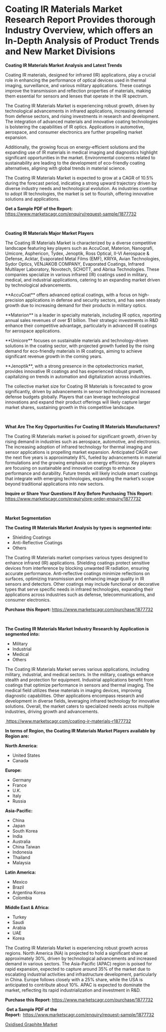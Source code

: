 <p><h1>Coating IR Materials Market Research Report Provides thorough Industry Overview, which offers an In-Depth Analysis of Product Trends and New Market Divisions</h1></p><p><strong>Coating IR Materials Market Analysis and Latest Trends</strong></p>
<p><p>Coating IR materials, designed for infrared (IR) applications, play a crucial role in enhancing the performance of optical devices used in thermal imaging, surveillance, and various military applications. These coatings improve the transmission and reflection properties of materials, making them essential for sensors and lenses that operate in the IR spectrum.</p><p>The Coating IR Materials Market is experiencing robust growth, driven by technological advancements in infrared applications, increasing demand from defense sectors, and rising investments in research and development. The integration of advanced materials and innovative coating technologies is bolstering the capabilities of IR optics. Applications in automotive, aerospace, and consumer electronics are further propelling market expansion.</p><p>Additionally, the growing focus on energy-efficient solutions and the expanding use of IR materials in medical imaging and diagnostics highlight significant opportunities in the market. Environmental concerns related to sustainability are leading to the development of eco-friendly coating alternatives, aligning with global trends in material science.</p><p>The Coating IR Materials Market is expected to grow at a CAGR of 10.5% during the forecast period, indicating a strong upward trajectory driven by diverse industry needs and technological evolution. As industries continue to adopt IR technologies, the market is set to flourish, offering innovative solutions and applications.</p></p>
<p><strong>Get a Sample PDF of the Report:&nbsp;</strong> <a href="https://www.marketscagr.com/enquiry/request-sample/1877732?utm_campaign=1869&utm_medium=2&utm_source=Github&utm_content=ia&utm_term=04022025&utm_id=coating-ir-materials">https://www.marketscagr.com/enquiry/request-sample/1877732</a></p>
<p>&nbsp;</p>
<p><strong>Coating IR Materials Major Market Players</strong></p>
<p><p>The Coating IR Materials Market is characterized by a diverse competitive landscape featuring key players such as AccuCoat, Materion, Nanografi, Umicore, Asphericon, Tydex, Jenoptik, Ross Optical, II-VI Aerospace & Defense, Acktar, Evaporated Metal Films (EMF), KRIYA, Avian Technologies, Sydor Optics, VENJAKOB COMPANY, Evaporated Coatings, Infrared Multilayer Laboratory, Novotech, SCHOTT, and Abrisa Technologies. These companies specialize in various infrared (IR) coatings used in military, medical, and industrial applications, catering to an expanding market driven by technological advancements.</p><p>**AccuCoat** offers advanced optical coatings, with a focus on high-precision applications in defense and security sectors, and has seen steady growth due to increasing demand for their products in military optics.</p><p>**Materion** is a leader in specialty materials, including IR optics, reporting annual sales revenues of over $1 billion. Their strategic investments in R&D enhance their competitive advantage, particularly in advanced IR coatings for aerospace applications.</p><p>**Umicore** focuses on sustainable materials and technology-driven solutions in the coating sector, with projected growth fueled by the rising demand for eco-friendly materials in IR coatings, aiming to achieve significant revenue growth in the coming years.</p><p>**Jenoptik**, with a strong presence in the optoelectronics market, provides innovative IR coatings and has experienced robust growth, capitalizing on trends in automation and digitalization across industries.</p><p>The collective market size for Coating IR Materials is forecasted to grow significantly, driven by advancements in sensor technologies and increased defense budgets globally. Players that can leverage technological innovations and expand their product offerings will likely capture larger market shares, sustaining growth in this competitive landscape.</p></p>
<p>&nbsp;</p>
<p><strong>What Are The Key Opportunities For Coating IR Materials Manufacturers?</strong></p>
<p><p>The Coating IR Materials market is poised for significant growth, driven by rising demand in industries such as aerospace, automotive, and electronics. The increasing adoption of infrared technology for thermal imaging and sensor applications is propelling market expansion. Anticipated CAGR over the next five years is approximately 8%, fueled by advancements in material formulations and the growing emphasis on energy efficiency. Key players are focusing on sustainable and innovative coatings to enhance performance and durability. Future trends will likely include smart coatings that integrate with emerging technologies, expanding the market’s scope beyond traditional applications into new sectors.</p></p>
<p><strong>Inquire or Share Your Questions If Any Before Purchasing This Report:</strong> <a href="https://www.marketscagr.com/enquiry/pre-order-enquiry/1877732?utm_campaign=1869&utm_medium=2&utm_source=Github&utm_content=ia&utm_term=04022025&utm_id=coating-ir-materials">https://www.marketscagr.com/enquiry/pre-order-enquiry/1877732</a></p>
<p>&nbsp;</p>
<p><strong>Market Segmentation</strong></p>
<p><strong>The Coating IR Materials Market Analysis by types is segmented into:</strong></p>
<p><ul><li>Shielding Coatings</li><li>Anti-Reflective Coatings</li><li>Others</li></ul></p>
<p><p>The Coating IR Materials market comprises various types designed to enhance infrared (IR) applications. Shielding coatings protect sensitive devices from interference by blocking unwanted IR radiation, ensuring accurate performance. Anti-reflective coatings minimize reflections on surfaces, optimizing transmission and enhancing image quality in IR sensors and detectors. Other coatings may include functional or decorative types that serve specific needs in infrared technologies, expanding their applications across industries such as defense, telecommunications, and consumer electronics.</p></p>
<p><strong>Purchase this Report:&nbsp;</strong><a href="https://www.marketscagr.com/purchase/1877732?utm_campaign=1869&utm_medium=2&utm_source=Github&utm_content=ia&utm_term=04022025&utm_id=coating-ir-materials">https://www.marketscagr.com/purchase/1877732</a></p>
<p>&nbsp;</p>
<p><strong>The Coating IR Materials Market Industry Research by Application is segmented into:</strong></p>
<p><ul><li>Military</li><li>Industrial</li><li>Medical</li><li>Others</li></ul></p>
<p><p>The Coating IR Materials Market serves various applications, including military, industrial, and medical sectors. In the military, coatings enhance stealth and protection for equipment. Industrial applications benefit from coatings that optimize performance in sensors and thermal imaging. The medical field utilizes these materials in imaging devices, improving diagnostic capabilities. Other applications encompass research and development in diverse fields, leveraging infrared technology for innovative solutions. Overall, the market caters to specialized needs across multiple industries, driving growth and advancements.</p></p>
<p><a href="https://www.marketscagr.com/coating-ir-materials-r1877732?utm_campaign=1869&utm_medium=2&utm_source=Github&utm_content=ia&utm_term=04022025&utm_id=coating-ir-materials">&nbsp;https://www.marketscagr.com/coating-ir-materials-r1877732</a></p>
<p><strong>In terms of Region, the Coating IR Materials Market Players available by Region are:</strong></p>
<p>
    <p> <strong> North America: </strong>
        <ul>
            <li>United States</li>
            <li>Canada</li>
        </ul>
        </p> 
    <p> <strong> Europe: </strong>
        <ul>
            <li>Germany</li>
            <li>France</li>
            <li>U.K.</li>
            <li>Italy</li>
            <li>Russia</li>
        </ul>
        </p> 
    <p> <strong> Asia-Pacific: </strong>
        <ul>
            <li>China</li>
            <li>Japan</li>
            <li>South Korea</li>
            <li>India</li>
            <li>Australia</li>
            <li>China Taiwan</li>
            <li>Indonesia</li>
            <li>Thailand</li>
            <li>Malaysia</li>
        </ul>
        </p> 
    <p> <strong> Latin America: </strong>
        <ul>
            <li>Mexico</li>
            <li>Brazil</li>
            <li>Argentina Korea</li>
            <li>Colombia</li>
        </ul>
        </p> 
    <p> <strong> Middle East & Africa: </strong>
        <ul>
            <li>Turkey</li>
            <li>Saudi</li>
            <li>Arabia</li>
            <li>UAE</li>
            <li>Korea</li>
        </ul>
    </p>
    </p>
<p><p>The Coating IR Materials Market is experiencing robust growth across regions. North America (NA) is projected to hold a significant share at approximately 30%, driven by technological advancements and increased demand in various sectors. The Asia-Pacific (APAC) region is poised for rapid expansion, expected to capture around 35% of the market due to escalating industrial activities and infrastructure development, particularly in China. Europe follows closely with a 25% share, while the USA is anticipated to contribute about 10%. APAC is expected to dominate the market, reflecting its rapid industrialization and investment in R&D.</p></p>
<p><strong>Purchase this Report: </strong><a href="https://www.marketscagr.com/purchase/1877732?utm_campaign=1869&utm_medium=2&utm_source=Github&utm_content=ia&utm_term=04022025&utm_id=coating-ir-materials">https://www.marketscagr.com/purchase/1877732</a></p>
<p>&nbsp;<strong>Get a Sample PDF of the Report:&nbsp;&nbsp;</strong><a href="https://www.marketscagr.com/enquiry/request-sample/1877732?utm_campaign=1869&utm_medium=2&utm_source=Github&utm_content=ia&utm_term=04022025&utm_id=coating-ir-materials">https://www.marketscagr.com/enquiry/request-sample/1877732</a></p>
<p><strong></strong></p>
<p><p><a href="https://github.com/provorikovar/Market-Research-Report-List-7/blob/main/oxidised-graphite-market.md?utm_campaign=1869&utm_medium=2&utm_source=Github&utm_content=ia&utm_term=04022025&utm_id=coating-ir-materials">Oxidised Graphite Market</a></p></p>